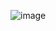 
![image](https://user-images.githubusercontent.com/12527752/142352702-cd73a21e-0fb5-481c-b1ec-f217654d3dd3.png)
